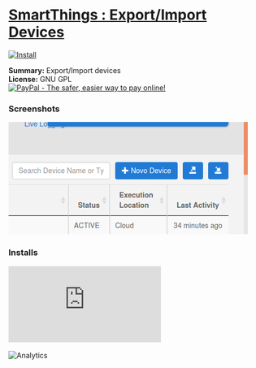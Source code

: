 # [SmartThings : Export/Import Devices](.)

[![Install](../../resources/image/install_button.jpg)](../../../../raw/master/scripts/SmartThings_Export_Import_Devices/main.user.js)

**Summary:** Export/Import devices<br />
**License:** GNU GPL<br />
[![PayPal - The safer, easier way to pay online!](https://www.paypalobjects.com/en_US/i/btn/btn_donate_SM.gif "PayPal - The safer, easier way to pay online!")](https://goo.gl/DNfg2w)

### Screenshots
![new_actions](new_actions.png)


### Installs
![Daily installs](http://gm.wesley.eti.br/count.php?id=scripts/SmartThings_Export_Import_Devices/main.user.js&type=image)

![Analytics](https://ga-beacon.appspot.com/UA-462297-6/master/SmartThings_Export_Import_Devices?pixel)
